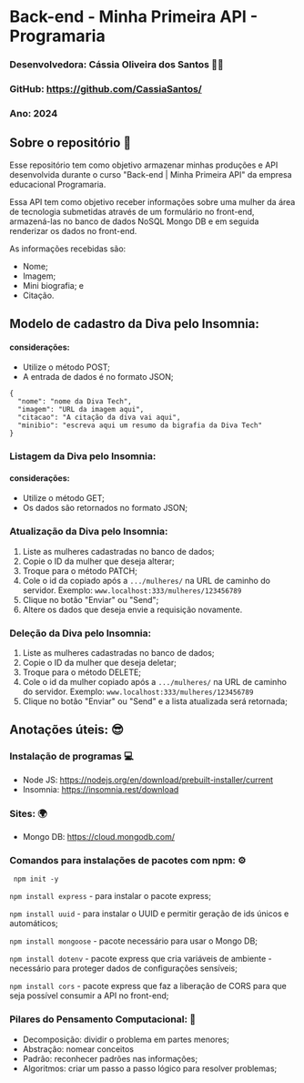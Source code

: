 # Back-end - Minha Primeira API - Programaria 
### Desenvolvedora: Cássia Oliveira dos Santos 👩‍💻
### GitHub: https://github.com/CassiaSantos/
### Ano: 2024

## Sobre o repositório 🚀
Esse repositório tem como objetivo armazenar minhas produções e API desenvolvida durante o curso "Back-end | Minha Primeira API" da empresa educacional Programaria. 

Essa API tem como objetivo receber informações sobre uma mulher da área de tecnologia submetidas através de um formulário no front-end, armazená-las no banco de dados NoSQL Mongo DB e em seguida renderizar os dados no front-end.

As informações recebidas são:
* Nome;
* Imagem;
* Mini biografia; e
* Citação.

## Modelo de cadastro da Diva pelo Insomnia:
#### considerações:
* Utilize o método POST;
* A entrada de dados é no formato JSON;
```
{
  "nome": "nome da Diva Tech",
  "imagem": "URL da imagem aqui",
  "citacao": "A citação da diva vai aqui",
  "minibio": "escreva aqui um resumo da bigrafia da Diva Tech"
}
```

### Listagem da Diva pelo Insomnia:
#### considerações:
* Utilize o método GET;
* Os dados são retornados no formato JSON;

### Atualização da Diva pelo Insomnia:
1. Liste as mulheres cadastradas no banco de dados;
2. Copie o ID da mulher que deseja alterar;
3. Troque para o método PATCH;
4. Cole o id da copiado após a ```.../mulheres/``` na URL de caminho do servidor. Exemplo: ```www.localhost:333/mulheres/123456789```
5. Clique no botão "Enviar" ou "Send";
6. Altere os dados que deseja envie a requisição novamente.

### Deleção da Diva pelo Insomnia:
1. Liste as mulheres cadastradas no banco de dados;
2. Copie o ID da mulher que deseja deletar;
3. Troque para o método DELETE;
4. Cole o id da mulher copiado após a ```.../mulheres/``` na URL de caminho do servidor. Exemplo: ```www.localhost:333/mulheres/123456789```
5. Clique no botão "Enviar" ou "Send" e a lista atualizada será retornada;


## Anotações úteis: 😎
### Instalação de programas 💻
- Node JS: https://nodejs.org/en/download/prebuilt-installer/current
- Insomnia: https://insomnia.rest/download

### Sites: 🌍
- Mongo DB: https://cloud.mongodb.com/
  
### Comandos para instalações de pacotes com npm: ⚙️
``` npm init -y```

``` npm install express ``` - para instalar o pacote express;

```npm install uuid``` - para instalar o UUID e permitir geração de ids únicos e automáticos;

``` npm install mongoose ``` - pacote necessário para usar o Mongo DB;

``` npm install dotenv ``` - pacote express que cria variáveis de ambiente - necessário para proteger dados de configurações sensíveis;

``` npm install cors ``` - pacote express que faz a liberação de CORS para que seja possível consumir a API no front-end;

### Pilares do Pensamento Computacional: 🧠
* Decomposição: dividir o problema em partes menores;
* Abstração: nomear conceitos
* Padrão: reconhecer padrões nas informações;
* Algoritmos: criar um passo a passo lógico para resolver problemas; 
